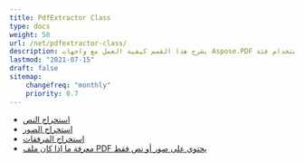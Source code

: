 ```yaml
---
title: PdfExtractor Class
type: docs
weight: 50
url: /net/pdfextractor-class/
description: يشرح هذا القسم كيفية العمل مع واجهات Aspose.PDF باستخدام فئة PdfExtractor.
lastmod: "2021-07-15"
draft: false
sitemap:
    changefreq: "monthly"
    priority: 0.7
---
```


- [استخراج النص](/pdf/net/extract-text/)
- [استخراج الصور](/pdf/net/extract-images/)
- [استخراج المرفقات](/pdf/net/extract-attachments/)
- [معرفة ما إذا كان ملف PDF يحتوي على صور أو نص فقط](/pdf/net/find-whether-pdf-file-contains-images-or-text-only/)